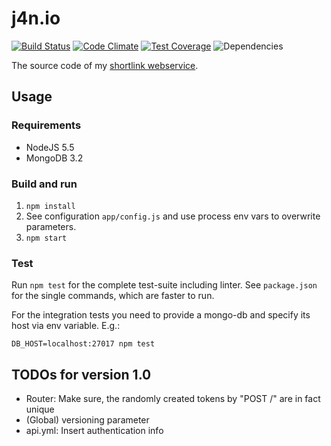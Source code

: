 # j4n.io

[![Build Status](https://api.travis-ci.org/jotaen/j4n.io.svg)](https://travis-ci.org/jotaen/j4n.io)
[![Code Climate](https://codeclimate.com/github/jotaen/j4n.io/badges/gpa.svg)](https://codeclimate.com/github/jotaen/j4n.io)
[![Test Coverage](https://codeclimate.com/github/jotaen/j4n.io/badges/coverage.svg)](https://codeclimate.com/github/jotaen/j4n.io/coverage)
![Dependencies](https://david-dm.org/jotaen/j4n.io.svg)

The source code of my [shortlink webservice](http://blog.jotaen.net/Toqw4/lets-build-a-rest-service).

## Usage

### Requirements

- NodeJS 5.5
- MongoDB 3.2

### Build and run

1. `npm install`
2. See configuration `app/config.js` and use process env vars to overwrite parameters.
3. `npm start`


### Test

Run `npm test` for the complete test-suite including linter. See `package.json`
for the single commands, which are faster to run.

For the integration tests you need to provide a mongo-db and specify its host
via env variable. E.g.:

`DB_HOST=localhost:27017 npm test`


## TODOs for version 1.0

- Router: Make sure, the randomly created tokens by "POST /" are in fact unique
- (Global) versioning parameter
- api.yml: Insert authentication info
